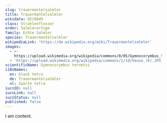 ```yaml
---
slug: trauermantelsalmler
title: Trauermantelsalmler
wikidata: Q519849
class: Strahlenflosser
order: Salmlerartige
family: Echte Salmler
species: Trauermantelsalmler
wikipediaLink: 'https://de.wikipedia.org/wiki/Trauermantelsalmler'
images:
  - >-
    https://upload.wikimedia.org/wikipedia/commons/0/05/Gymnocorymbus_ternetzi.JPG
  - 'https://upload.wikimedia.org/wikipedia/commons/1/1d/Veuve_(6).JPG'
scientificName: Gymnocorymbus ternetzi
i18nNames:
  en: black tetra
  de: Trauermantelsalmler
  nl: Zwarte tetra
iucnID: null
iucnLink: null
iucnStatus: null
published: false
---
```


I am content.
